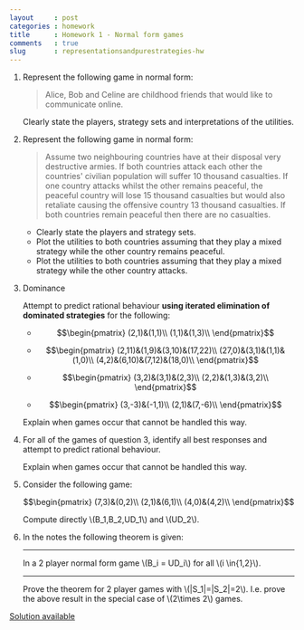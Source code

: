```yaml
---
layout     : post
categories : homework
title      : Homework 1 - Normal form games
comments   : true
slug       : representationsandpurestrategies-hw
---
```


1. Represent the following game in normal form:

    > Alice, Bob and Celine are childhood friends that would like to communicate online.

    Clearly state the players, strategy sets and interpretations of the utilities.

2. Represent the following game in normal form:

    > Assume two neighbouring countries have at their disposal very destructive armies. If both countries attack each other the countries' civilian population will suffer 10 thousand casualties. If one country attacks whilst the other remains peaceful, the peaceful country will lose 15 thousand casualties but would also retaliate causing the offensive country 13 thousand casualties. If both countries remain peaceful then there are no casualties.

    - Clearly state the players and strategy sets.
    - Plot the utilities to both countries assuming that they play a mixed strategy while the other country remains peaceful.
    - Plot the utilities to both countries assuming that they play a mixed strategy while the other country attacks.


3. Dominance

    Attempt to predict rational behaviour **using iterated elimination of dominated strategies** for the following:


    - $$\begin{pmatrix}
    (2,1)&(1,1)\\
    (1,1)&(1,3)\\
    \end{pmatrix}$$

    - $$\begin{pmatrix}
    (2,11)&(1,9)&(3,10)&(17,22)\\
    (27,0)&(3,1)&(1,1)&(1,0)\\
    (4,2)&(6,10)&(7,12)&(18,0)\\
    \end{pmatrix}$$

    - $$\begin{pmatrix}
    (3,2)&(3,1)&(2,3)\\
    (2,2)&(1,3)&(3,2)\\
    \end{pmatrix}$$

    - $$\begin{pmatrix}
    (3,-3)&(-1,1)\\
    (2,1)&(7,-6)\\
    \end{pmatrix}$$

    Explain when games occur that cannot be handled this way.

4. For all of the games of question 3, identify all best responses and attempt to predict rational behaviour.

    Explain when games occur that cannot be handled this way.

5. Consider the following game:

    $$\begin{pmatrix}
    (7,3)&(0,2)\\
    (2,1)&(6,1)\\
    (4,0)&(4,2)\\
    \end{pmatrix}$$

    Compute directly \\(B_1,B_2,UD_1\\) and \\(UD_2\\).

6. In the notes the following theorem is given:

    ---

    In a 2 player normal form game \\(B_i = UD_i\\) for all \\(i \in\{1,2\}\\).

    ---

    Prove the theorem for 2 player games with \\(\|S_1\|=\|S_2\|=2\\). I.e. prove the above result in the special case of \\(2\times 2\\) games.

[Solution available]({{site.baseurl}}/Homework/Solution_1)
